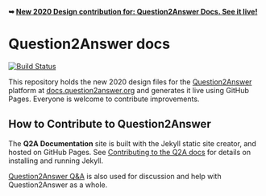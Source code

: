 **&#10149; [New 2020 Design contribution for: Question2Answer Docs. See it live!](https://heliochun.github.io/q2adocs/)**

# Question2Answer docs

[![Build Status](https://travis-ci.org/q2a/q2a.github.io.svg?branch=master)](https://travis-ci.org/q2a/q2a.github.io)

This repository holds the new 2020 design files for the [Question2Answer](https://www.question2answer.org/) platform at [docs.question2answer.org](https://docs.question2answer.org/) and generates it live using GitHub Pages. Everyone is welcome to contribute improvements.

## How to Contribute to Question2Answer

The **Q2A Documentation** site is built with the Jekyll static site creator, and hosted on GitHub Pages. See [Contributing to the Q2A docs](http://docs.question2answer.org/contribute/docs/) for details on installing and running Jekyll.

[Question2Answer Q&A](https://www.question2answer.org/qa/) is also used for discussion and help with Question2Answer as a whole.
